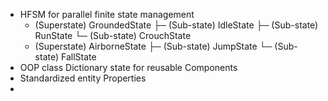- HFSM for parallel finite state management
	- (Superstate) GroundedState
	  ├─ (Sub-state) IdleState
	  ├─ (Sub-state) RunState
	  └─ (Sub-state) CrouchState
	- (Superstate) AirborneState
	  ├─ (Sub-state) JumpState
	  └─ (Sub-state) FallState
- OOP class Dictionary state for reusable Components
- Standardized entity Properties
-